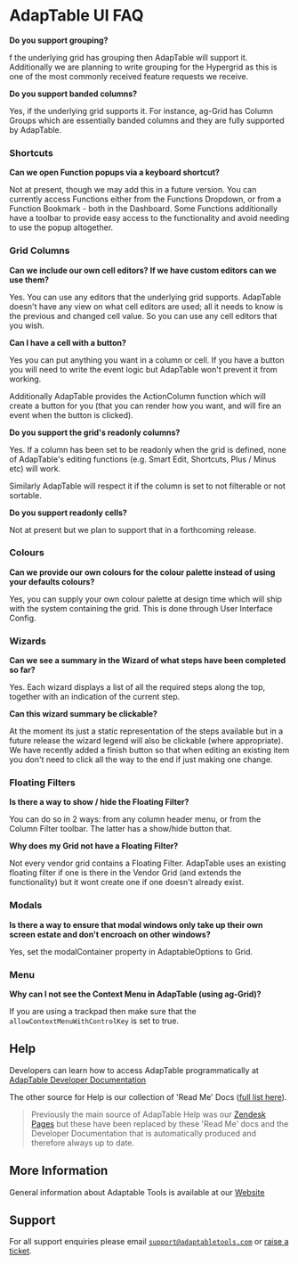 # AdapTable UI FAQ

**Do you support grouping?**

f the underlying grid has grouping then AdapTable will support it. Additionally we are planning to write grouping for the Hypergrid as this is one of the most commonly received feature requests we receive.

**Do you support banded columns?**

Yes, if the underlying grid supports it. For instance, ag-Grid has Column Groups which are essentially banded columns and they are fully supported by AdapTable.

### Shortcuts

**Can we open Function popups via a keyboard shortcut?**

Not at present, though we may add this in a future version. You can currently access Functions either from the Functions Dropdown, or from a Function Bookmark - both in the Dashboard. Some Functions additionally have a toolbar to provide easy access to the functionality and avoid needing to use the popup altogether.

### Grid Columns

**Can we include our own cell editors? If we have custom editors can we use them?**

Yes. You can use any editors that the underlying grid supports. AdapTable doesn't have any view on what cell editors are used; all it needs to know is the previous and changed cell value. So you can use any cell editors that you wish.

**Can I have a cell with a button?**

Yes you can put anything you want in a column or cell. If you have a button you will need to write the event logic but AdapTable won't prevent it from working.

Additionally AdapTable provides the ActionColumn function which will create a button for you (that you can render how you want, and will fire an event when the button is clicked).

**Do you support the grid's readonly columns?**

Yes. If a column has been set to be readonly when the grid is defined, none of AdapTable's editing functions (e.g. Smart Edit, Shortcuts, Plus / Minus etc) will work.  

Similarly AdapTable will respect it if the column is set to not filterable or not sortable.

**Do you support readonly cells?**

Not at present but we plan to support that in a forthcoming release.

### Colours

**Can we provide our own colours for the colour palette instead of using your defaults colours?**

Yes, you can supply your own colour palette at design time which will ship with the system containing the grid. This is done through User Interface Config.

### Wizards

**Can we see a summary in the Wizard of what steps have been completed so far?**

Yes. Each wizard displays a list of all the required steps along the top, together with an indication of the current step.

**Can this wizard summary be clickable?**

At the moment its just a static representation of the steps available but in a future release the wizard legend will also be clickable (where appropriate). We have recently added a finish button so that when editing an existing item you don't need to click all the way to the end if just making one change.

### Floating Filters

**Is there a way to show / hide the Floating Filter?**

You can do so in 2 ways: from any column header menu, or from the Column Filter toolbar. The latter has a show/hide button that.

**Why does my Grid not have a Floating Filter?**

Not every vendor grid contains a Floating Filter. AdapTable uses an existing floating filter if one is there in the Vendor Grid (and extends the functionality) but it wont create one if one doesn't already exist.

### Modals

**Is there a way to ensure that modal windows only take up their own screen estate and don't encroach on other windows?**

Yes, set the modalContainer property in AdaptableOptions to Grid.

### Menu

**Why can I not see the Context Menu in AdapTable (using ag-Grid)?**

If you are using a trackpad then make sure that the `allowContextMenuWithControlKey` is set to true.

## Help

Developers can learn how to access AdapTable programmatically at [AdapTable Developer Documentation](https://api.adaptabletools.com) 

The other source for Help is our collection of 'Read Me' Docs ([full list here](https://github.com/AdaptableTools/adaptable/blob/master/packages/adaptable/readme/readme-list.md)).

> Previously the main source of AdapTable Help was our [Zendesk Pages](https://adaptabletools.zendesk.com/hc/en-us) but these have been replaced by these 'Read Me' docs and the Developer Documentation that is automatically produced and therefore always up to date.

## More Information

General information about Adaptable Tools is available at our [Website](http://www.adaptabletools.com) 

## Support

For all support enquiries please email [`support@adaptabletools.com`](mailto:support@adaptabletools.com) or [raise a ticket](https://adaptabletools.zendesk.com/hc/en-us/requests/new).